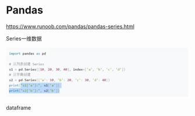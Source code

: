 # Pandas

https://www.runoob.com/pandas/pandas-series.html

Series一维数据

![截屏2024-10-24 16.19.05.png](Pandas%201293a54bd6b4808da1e3ed9e58567d95/%25E6%2588%25AA%25E5%25B1%258F2024-10-24_16.19.05.png)

dataframe